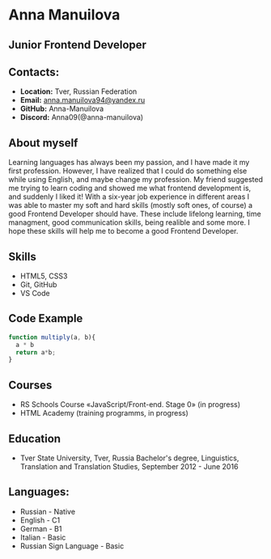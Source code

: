 # Anna Manuilova
## Junior Frontend Developer
## Contacts:
* **Location:** Tver, Russian Federation
* **Email:** anna.manuilova94@yandex.ru
* **GitHub:** Anna-Manuilova
* **Discord:** Anna09(@anna-manuilova)
## About myself
Learning languages has always been my passion, and I have made it my first profession. However, I have realized that I could do something else while using English, and maybe change my profession.  My friend suggested me trying to learn coding and showed me what frontend development is, and suddenly I liked it! With a six-year job experience in different areas I was able to master my soft and hard skills (mostly soft ones, of course) a good Frontend Developer should have. These include lifelong learning, time managment, good communication skills, being realible and some more. I hope these skills will help me to become a good Frontend Developer.  
## Skills
* HTML5, CSS3
* Git, GitHub
* VS Code
## Code Example
```javascript
function multiply(a, b){
  a * b
  return a*b;
}
```
## Courses
* RS Schools Course «JavaScript/Front-end. Stage 0» (in progress)
* HTML Academy (training programms, in progress)
## Education
* Tver State University, Tver, Russia
 Bachelor's degree, Linguistics, Translation and Translation Studies,
 September 2012 - June 2016
## Languages:
* Russian - Native
* English - C1
* German - B1
* Italian - Basic
* Russian Sign Language - Basic

